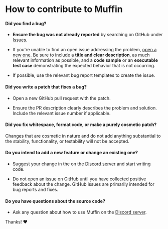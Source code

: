 # How to contribute to Muffin

#### **Did you find a bug?**

* **Ensure the bug was not already reported** by searching on GitHub under [Issues](https://github.com/Tegnio/muffin/issues).

* If you're unable to find an open issue addressing the problem, [open a new one](https://github.com/Tegnio/muffin/issues/new). Be sure to include a **title and clear description**, as much relevant information as possible, and a **code sample** or an **executable test case** demonstrating the expected behavior that is not occurring.

* If possible, use the relevant bug report templates to create the issue.

#### **Did you write a patch that fixes a bug?**

* Open a new GitHub pull request with the patch.

* Ensure the PR description clearly describes the problem and solution. Include the relevant issue number if applicable.

#### **Did you fix whitespace, format code, or make a purely cosmetic patch?**

Changes that are cosmetic in nature and do not add anything substantial to the stability, functionality, or testability will not be accepted.

#### **Do you intend to add a new feature or change an existing one?**

* Suggest your change in the on the [Discord server](https://discord.gg/zgdffUdxSj) and start writing code.

* Do not open an issue on GitHub until you have collected positive feedback about the change. GitHub issues are primarily intended for bug reports and fixes.

#### **Do you have questions about the source code?**

* Ask any question about how to use Muffin on the [Discord server](https://discord.gg/zgdffUdxSj).

Thanks! :heart:
